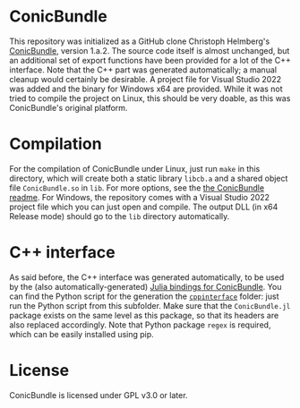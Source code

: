 # ConicBundle

This repository was initialized as a GitHub clone Christoph Helmberg's
[ConicBundle](https://www-user.tu-chemnitz.de/~helmberg/ConicBundle/Manual/index.html), version 1.a.2.
The source code itself is almost unchanged, but an additional set of export functions have been provided for a lot of the C++
interface.
Note that the C++ part was generated automatically; a manual cleanup would certainly be desirable.
A project file for Visual Studio 2022 was added and the binary for Windows x64 are provided. While it was not tried to compile
the project on Linux, this should be very doable, as this was ConicBundle's original platform.

# Compilation
For the compilation of ConicBundle under Linux, just run `make` in this directory, which will create both a static library
`libcb.a` and a shared object file `ConicBundle.so` in `lib`.
For more options, see the [the ConicBundle readme](README).
For Windows, the repository comes with a Visual Studio 2022 project file which you can just open and compile. The output DLL
(in x64 Release mode) should go to the `lib` directory automatically.

# C++ interface
As said before, the C++ interface was generated automatically, to be used by the (also automatically-generated)
[Julia bindings for ConicBundle](https://github.com/projekter/ConicBundle.jl/). You can find the Python script for the
generation the [`cppinterface`](cppinterface/adapter.py) folder: just run the Python script from this subfolder. Make sure that
the `ConicBundle.jl` package exists on the same level as this package, so that its headers are also replaced accordingly.
Note that Python package `regex` is required, which can be easily installed using pip.

# License
ConicBundle is licensed under GPL v3.0 or later.